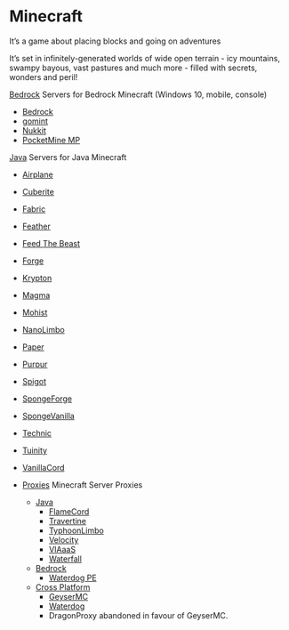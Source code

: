 # Minecraft

It’s a game about placing blocks and going on adventures

It’s set in infinitely-generated worlds of wide open terrain - icy mountains, swampy bayous, vast pastures and much more - filled with secrets, wonders and peril!

[Bedrock](/game_eggs/minecraft/bedrock) Servers for Bedrock Minecraft (Windows 10, mobile, console)
* [Bedrock](/game_eggs/game_eggs/minecraft/bedrock/bedrock)
* [gomint](/game_eggs/minecraft/bedrock/gomint)
* [Nukkit](/game_eggs/minecraft/bedrock/nukkit)  
* [PocketMine MP](/game_eggs/minecraft/bedrock/pocketmine_mp)  

[Java](/game_eggs/minecraft/java/) Servers for Java Minecraft
* [Airplane](/game_eggs/minecraft/java/airplane)
* [Cuberite](/game_eggs/minecraft/java/cuberite)
* [Fabric](/game_eggs/minecraft/java/fabric)
* [Feather](/game_eggs/minecraft/java/feather)  
* [Feed The Beast](/game_eggs/minecraft/java/ftb)  
* [Forge](/game_eggs/minecraft/java/forge)
* [Krypton](/minecraft/java/krypton)
* [Magma](/game_eggs/minecraft/java/magma)
* [Mohist](/game_eggs/minecraft/java/mohist)
* [NanoLimbo](/game_eggs/minecraft/java/nanolimbo)
* [Paper](/game_eggs/minecraft/java/paper)
* [Purpur](/game_eggs/minecraft/java/purpur)
* [Spigot](/game_eggs/minecraft/java/spigot)
* [SpongeForge](/game_eggs/minecraft/java/spongeforge)
* [SpongeVanilla](/game_eggs/minecraft/java/spongevanilla)
* [Technic](/game_eggs/minecraft/java/technic)
* [Tuinity](/game_eggs/minecraft/java/tuinity)
* [VanillaCord](/game_eggs/minecraft/java/vanillacord)

* [Proxies](/game_eggs/minecraft/proxy) Minecraft Server Proxies
  * [Java](/game_eggs/minecraft/proxy/java)
    * [FlameCord](/game_eggs/minecraft/proxy/java/flamecord)
    * [Travertine](/game_eggs/minecraft/proxy/java/travertine)
    * [TyphoonLimbo](/game_eggs/minecraft/proxy/java/typhoonlimbo)
    * [Velocity](/game_eggs/minecraft/proxy/java/velocity)
    * [VIAaaS](/game_eggs/minecraft/proxy/java/viaaas)
    * [Waterfall](/game_eggs/minecraft/proxy/java/waterfall)
  * [Bedrock](/game_eggs/minecraft/proxy/bedrock)
    * [Waterdog PE](/game_eggs/minecraft/proxy/bedrock/waterdogpe)
  * [Cross Platform](/game_eggs/minecraft/proxy/cross_platform)
    * [GeyserMC](/game_eggs/minecraft/proxy/cross_platform/geyser)
    * [Waterdog](/game_eggs/minecraft/proxy/cross_platform/waterdog)
	* DragonProxy abandoned in favour of GeyserMC.
